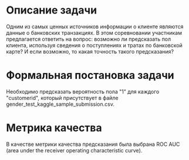 # Описание задачи
Одним из самых ценных источников информации о клиенте являются данные о банковских 
транзакциях. В этом соревновании участникам предлагается ответить на вопрос: возможно 
ли предсказать пол клиента, используя сведения о поступлениях и тратах по банковской 
карте? И если возможно, то какая точность такого предсказания?

# Формальная постановка задачи
Необходимо предсказать вероятность пола "1" для каждого "customerid", который 
присутствует в файле gender_test_kaggle_sample_submission.csv.

# Метрика качества
В качестве метрики качества предсказания была выбрана ROC AUC (area under the receiver 
operating characteristic curve).
